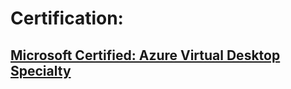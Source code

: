 # Certification:
## [Microsoft Certified: Azure Virtual Desktop Specialty](https://learn.microsoft.com/en-us/credentials/certifications/azure-virtual-desktop-specialty/?source=recommendations&practice-assessment-type=certification)
